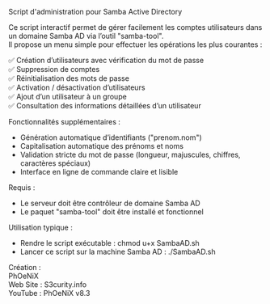 Script d'administration pour Samba Active Directory  

Ce script interactif permet de gérer facilement les comptes utilisateurs dans un domaine Samba AD via l’outil "samba-tool".  
Il propose un menu simple pour effectuer les opérations les plus courantes :  

✅ Création d’utilisateurs avec vérification du mot de passe  
✅ Suppression de comptes  
✅ Réinitialisation des mots de passe  
✅ Activation / désactivation d’utilisateurs  
✅ Ajout d’un utilisateur à un groupe  
✅ Consultation des informations détaillées d’un utilisateur  

Fonctionnalités supplémentaires :  
- Génération automatique d’identifiants ("prenom.nom")  
- Capitalisation automatique des prénoms et noms  
- Validation stricte du mot de passe (longueur, majuscules, chiffres, caractères spéciaux)  
- Interface en ligne de commande claire et lisible  

Requis :  
- Le serveur doit être contrôleur de domaine Samba AD  
- Le paquet "samba-tool" doit être installé et fonctionnel

Utilisation typique :  
 
- Rendre le script exécutable : chmod u+x SambaAD.sh  
- Lancer ce script sur la machine Samba AD : ./SambaAD.sh    

Création :  
PhOeNiX  
Web Site : S3curity.info  
YouTube : PhOeNiX v8.3  
